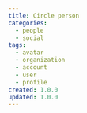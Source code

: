 ```yaml
---
title: Circle person
categories:
  - people
  - social
tags:
  - avatar
  - organization
  - account
  - user
  - profile
created: 1.0.0
updated: 1.0.0
---
```

